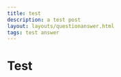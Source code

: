 ```yaml
---
title: test
description: a test post
layout: layouts/questionanswer.html
tags: test answer
---
```

# Test